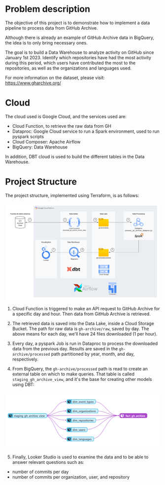
# Problem description

The objective of this project is to demonstrate how to implement a data pipeline to process data from GitHub Archive.

Although there is already an example of GitHub Archive data in BigQuery, the idea is to only bring necessary ones.

The goal is to build a Data Warehouse to analyze activity on GitHub since January 1st 2023. Identify which repositories have had the most activity during this period, which users have contributed the most to the repositories, as well as the organizations and languages used.

For more information on the dataset, please visit: https://www.gharchive.org/

# Cloud

The cloud used is Google Cloud, and the services used are:

- Cloud Function, to retrieve the raw data from GH
- Dataproc: Google Cloud service to run a Spark environment, used to run pyspark scripts
- Cloud Composer: Apache Airflow
- BigQuery: Data Warehouse

In addition, DBT cloud is used to build the different tables in the Data Warehouse.

# Project Structure
The project structure, implemented using Terraform, is as follows:

![](assets/gcp_project_schema.png)

1. Cloud Function is triggered to make an API request to GitHub Archive for a specific day and hour. Then data from GitHub Archive is retrieved.

2. The retrieved data is saved into the Data Lake, inside a Cloud Storage Bucket. The path for raw data is `gh-archive/raw`, saved by day. The above means for each day, we'll have 24 files downloaded (1 per hour).

3. Every day, a pyspark Job is run in Dataproc to process the downloaded data from the previous day. Results are saved in the `gh-archive/processed` path partitioned by year, month, and day, respectively.

4. From BigQuery, the `gh-archive/processed` path is read to create an external table on which to make queries. That table is called `staging_gh_archive_view`, and it's the base for creating other models using DBT:

![](assets/dbt_model.PNG)

5. Finally, Looker Studio is used to examine the data and to be able to answer relevant questions such as:

- number of commits per day
- number of commits per organization, user, and repository
